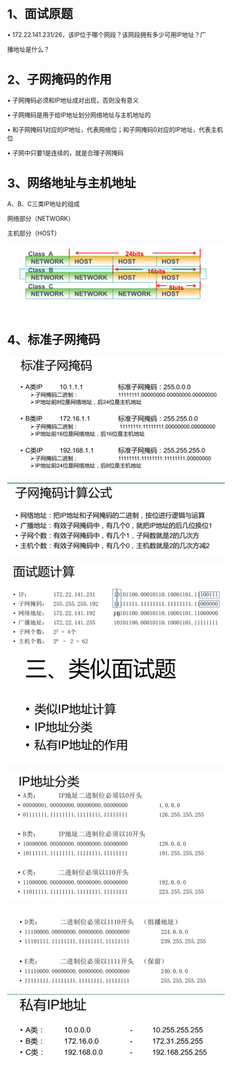 # 1、面试原题

• 172.22.141.231/26，该IP位于哪个网段？该网段拥有多少可用IP地址？广

播地址是什么？

# 2、子网掩码的作用

• 子网掩码必须和IP地址成对出现，否则没有意义

• 子网掩码是用于给IP地址划分网络地址与主机地址的

• 和子网掩码1对应的IP地址，代表网络位；和子网掩码0对应的IP地址，代表主机位

• 子网中只要1是连续的，就是合理子网掩码

# 3、网络地址与主机地址

A、B、C三类IP地址的组成

网络部分（NETWORK）

主机部分（HOST）

![](images/WEBRESOURCE92924f322a21b6ec31e7a821a4cf99c7截图.png)

# 4、标准子网掩码

![](images/WEBRESOURCE950e95ca60351ad8845d22627641600d截图.png)

![](images/WEBRESOURCE87e20b779ae57ae6c33530cf0d104fb4截图.png)

![](images/WEBRESOURCEf33b43a849ec1f2b360b178652a85a4a截图.png)

![](images/WEBRESOURCE3f45418945d9434c046edb5fcad04e36截图.png)

![](images/WEBRESOURCE69e1e230b85488157f270c1e18c8d1db截图.png)

![](images/WEBRESOURCE5ba5ba9d96e0c1f7e21c39dfc9bf798c截图.png)

![](images/WEBRESOURCE2ef3a6607edd0a808d0d0cbf01e4251a截图.png)